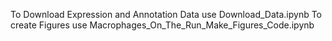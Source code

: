 To Download Expression and Annotation Data use Download_Data.ipynb
To create Figures use Macrophages_On_The_Run_Make_Figures_Code.ipynb
